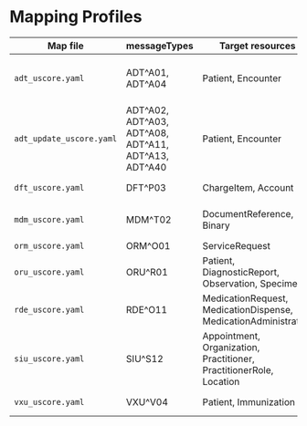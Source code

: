 # Mapping Profiles

| Map file | messageTypes | Target resources | Notes |
| --- | --- | --- | --- |
| `adt_uscore.yaml` | ADT^A01, ADT^A04 | Patient, Encounter | class/status, period, patient identifiers |
| `adt_update_uscore.yaml` | ADT^A02, ADT^A03, ADT^A08, ADT^A11, ADT^A13, ADT^A40 | Patient, Encounter | updates, cancels, merges |
| `dft_uscore.yaml` | DFT^P03 | ChargeItem, Account | codes and quantities |
| `mdm_uscore.yaml` | MDM^T02 | DocumentReference, Binary | attachments must be base64 |
| `orm_uscore.yaml` | ORM^O01 | ServiceRequest | order intent |
| `oru_uscore.yaml` | ORU^R01 | Patient, DiagnosticReport, Observation, Specimen | LOINC/UCUM, result links |
| `rde_uscore.yaml` | RDE^O11 | MedicationRequest, MedicationDispense, MedicationAdministration | RxNorm where available |
| `siu_uscore.yaml` | SIU^S12 | Appointment, Organization, Practitioner, PractitionerRole, Location | participants and statuses |
| `vxu_uscore.yaml` | VXU^V04 | Patient, Immunization | vaccination history |
